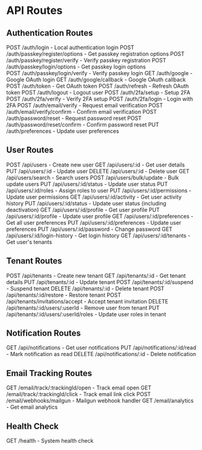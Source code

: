 # API Routes

## Authentication Routes
POST /auth/login - Local authentication login
POST /auth/passkey/register/options - Get passkey registration options
POST /auth/passkey/register/verify - Verify passkey registration
POST /auth/passkey/login/options - Get passkey login options  
POST /auth/passkey/login/verify - Verify passkey login
GET /auth/google - Google OAuth login
GET /auth/google/callback - Google OAuth callback
POST /auth/token - Get OAuth token
POST /auth/refresh - Refresh OAuth token
POST /auth/logout - Logout user
POST /auth/2fa/setup - Setup 2FA
POST /auth/2fa/verify - Verify 2FA setup
POST /auth/2fa/login - Login with 2FA
POST /auth/email/verify - Request email verification
POST /auth/email/verify/confirm - Confirm email verification
POST /auth/password/reset - Request password reset
POST /auth/password/reset/confirm - Confirm password reset
PUT /auth/preferences - Update user preferences

## User Routes
POST /api/users - Create new user
GET /api/users/:id - Get user details
PUT /api/users/:id - Update user
DELETE /api/users/:id - Delete user
GET /api/users/search - Search users
POST /api/users/bulk/update - Bulk update users
PUT /api/users/:id/status - Update user status
PUT /api/users/:id/roles - Assign roles to user
PUT /api/users/:id/permissions - Update user permissions
GET /api/users/:id/activity - Get user activity history
PUT /api/users/:id/status - Update user status (including deactivation)
GET /api/users/:id/profile - Get user profile
PUT /api/users/:id/profile - Update user profile
GET /api/users/:id/preferences - Get all user preferences
PUT /api/users/:id/preferences - Update user preferences
PUT /api/users/:id/password - Change password
GET /api/users/:id/login-history - Get login history
GET /api/users/:id/tenants - Get user's tenants

## Tenant Routes
POST /api/tenants - Create new tenant
GET /api/tenants/:id - Get tenant details
PUT /api/tenants/:id - Update tenant
POST /api/tenants/:id/suspend - Suspend tenant
DELETE /api/tenants/:id - Delete tenant
POST /api/tenants/:id/restore - Restore tenant
POST /api/tenants/invitations/accept - Accept tenant invitation
DELETE /api/tenants/:id/users/:userId - Remove user from tenant
PUT /api/tenants/:id/users/:userId/roles - Update user roles in tenant

## Notification Routes
GET /api/notifications - Get user notifications
PUT /api/notifications/:id/read - Mark notification as read
DELETE /api/notifications/:id - Delete notification

## Email Tracking Routes
GET /email/track/:trackingId/open - Track email open
GET /email/track/:trackingId/click - Track email link click
POST /email/webhooks/mailgun - Mailgun webhook handler
GET /email/analytics - Get email analytics

## Health Check
GET /health - System health check
